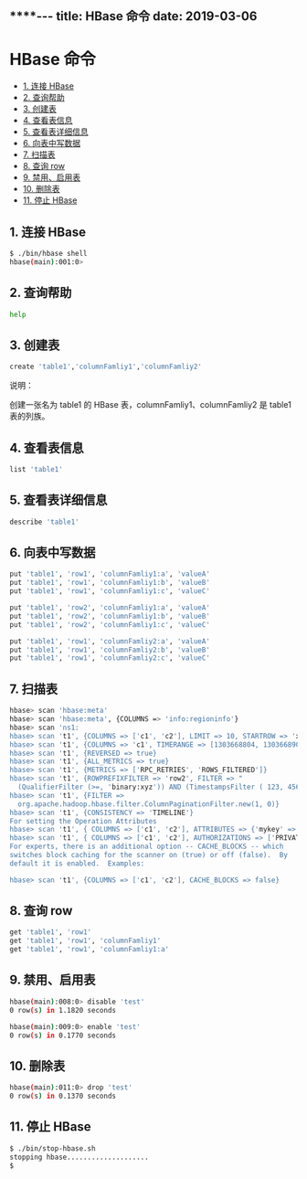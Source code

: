 ****---
title: HBase 命令
date: 2019-03-06
---

# HBase 命令

<!-- TOC depthFrom:2 depthTo:3 -->

- [1. 连接 HBase](#1-连接-hbase)
- [2. 查询帮助](#2-查询帮助)
- [3. 创建表](#3-创建表)
- [4. 查看表信息](#4-查看表信息)
- [5. 查看表详细信息](#5-查看表详细信息)
- [6. 向表中写数据](#6-向表中写数据)
- [7. 扫描表](#7-扫描表)
- [8. 查询 row](#8-查询-row)
- [9. 禁用、启用表](#9-禁用启用表)
- [10. 删除表](#10-删除表)
- [11. 停止 HBase](#11-停止-hbase)

<!-- /TOC -->

## 1. 连接 HBase

```bash
$ ./bin/hbase shell
hbase(main):001:0>
```

## 2. 查询帮助

```bash
help
```

## 3. 创建表

```bash
create 'table1','columnFamliy1','columnFamliy2'
```

说明：

创建一张名为 table1 的 HBase 表，columnFamliy1、columnFamliy2 是 table1 表的列族。

## 4. 查看表信息

```bash
list 'table1'
```

## 5. 查看表详细信息

```bash
describe 'table1'
```

## 6. 向表中写数据

```bash
put 'table1', 'row1', 'columnFamliy1:a', 'valueA'
put 'table1', 'row1', 'columnFamliy1:b', 'valueB'
put 'table1', 'row1', 'columnFamliy1:c', 'valueC'

put 'table1', 'row2', 'columnFamliy1:a', 'valueA'
put 'table1', 'row2', 'columnFamliy1:b', 'valueB'
put 'table1', 'row2', 'columnFamliy1:c', 'valueC'

put 'table1', 'row1', 'columnFamliy2:a', 'valueA'
put 'table1', 'row1', 'columnFamliy2:b', 'valueB'
put 'table1', 'row1', 'columnFamliy2:c', 'valueC'
```

## 7. 扫描表

```bash
hbase> scan 'hbase:meta'
hbase> scan 'hbase:meta', {COLUMNS => 'info:regioninfo'}
hbase> scan 'ns1:
hbase> scan 't1', {COLUMNS => ['c1', 'c2'], LIMIT => 10, STARTROW => 'xyz'}
hbase> scan 't1', {COLUMNS => 'c1', TIMERANGE => [1303668804, 1303668904]}
hbase> scan 't1', {REVERSED => true}
hbase> scan 't1', {ALL_METRICS => true}
hbase> scan 't1', {METRICS => ['RPC_RETRIES', 'ROWS_FILTERED']}
hbase> scan 't1', {ROWPREFIXFILTER => 'row2', FILTER => "
  (QualifierFilter (>=, 'binary:xyz')) AND (TimestampsFilter ( 123, 456))"}
hbase> scan 't1', {FILTER =>
  org.apache.hadoop.hbase.filter.ColumnPaginationFilter.new(1, 0)}
hbase> scan 't1', {CONSISTENCY => 'TIMELINE'}
For setting the Operation Attributes 
hbase> scan 't1', { COLUMNS => ['c1', 'c2'], ATTRIBUTES => {'mykey' => 'myvalue'}}
hbase> scan 't1', { COLUMNS => ['c1', 'c2'], AUTHORIZATIONS => ['PRIVATE','SECRET']}
For experts, there is an additional option -- CACHE_BLOCKS -- which
switches block caching for the scanner on (true) or off (false).  By
default it is enabled.  Examples:

hbase> scan 't1', {COLUMNS => ['c1', 'c2'], CACHE_BLOCKS => false}
```

## 8. 查询 row

```bash
get 'table1', 'row1'
get 'table1', 'row1', 'columnFamliy1'
get 'table1', 'row1', 'columnFamliy1:a'
```

## 9. 禁用、启用表

```bash
hbase(main):008:0> disable 'test'
0 row(s) in 1.1820 seconds

hbase(main):009:0> enable 'test'
0 row(s) in 0.1770 seconds
```

## 10. 删除表

```bash
hbase(main):011:0> drop 'test'
0 row(s) in 0.1370 seconds
```

## 11. 停止 HBase

```bash
$ ./bin/stop-hbase.sh
stopping hbase....................
$
```
